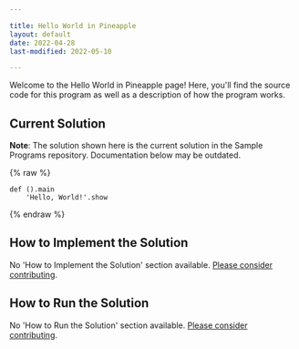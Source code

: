 ```yaml
---

title: Hello World in Pineapple
layout: default
date: 2022-04-28
last-modified: 2022-05-10

---
```


Welcome to the Hello World in Pineapple page! Here, you'll find the source code for this program as well as a description of how the program works.

## Current Solution

**Note**: The solution shown here is the current solution in the Sample Programs repository. Documentation below may be outdated.

{% raw %}

```pineapple
def ().main
    'Hello, World!'.show
```

{% endraw %}

## How to Implement the Solution

No 'How to Implement the Solution' section available. [Please consider contributing](https://github.com/TheRenegadeCoder/sample-programs-website).

## How to Run the Solution

No 'How to Run the Solution' section available. [Please consider contributing](https://github.com/TheRenegadeCoder/sample-programs-website).